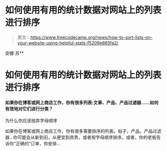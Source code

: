 # 如何使用有用的统计数据对网站上的列表进行排序

> 原文：<https://www.freecodecamp.org/news/how-to-sort-lists-on-your-website-using-helpful-stats-f5209e865fa2/>

安娜·苏**

# 如何使用有用的统计数据对网站上的列表进行排序

#### 如果你在博客或网上商店工作，你有很多列表:文章、产品、产品过滤器……如何有效地对它们进行分类？

为什么你应该抛弃字母顺序

如果你在博客或网上商店工作，你有很多需要排序的列表。帖子，产品，产品过滤器…你可能会从新到旧，从便宜到昂贵，或者按字母顺序排序。或者，你的老板告诉你“正确的”订单，你安排…
